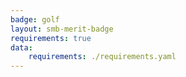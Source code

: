 ```yaml
---
badge: golf
layout: smb-merit-badge
requirements: true
data:
    requirements: ./requirements.yaml
---
```

